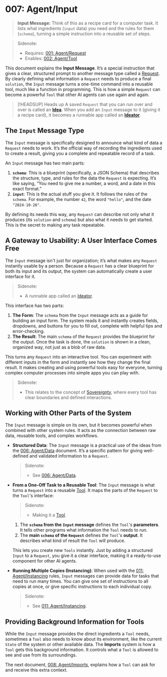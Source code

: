 # 007: Agent/Input

> **Input Message:** Think of this as a recipe card for a computer task. It lists what ingredients (`input` data) you need and the rules for them (`schema`), turning a simple instruction into a reusable set of steps.

> Sidenote:
>
> - Requires: [001: Agent/Request](./001_agent_request.md)
> - Enables: [002: Agent/Tool](./002_agent_tool.md)

This document explains the **Input Message**. It’s a special instruction that gives a clear, structured prompt to another message type called a [Request](./001_agent_request.md). By clearly defining what information a `Request` needs to produce a final `solution`, the `Input` message turns a one-time command into a reusable tool, much like a function in programming. This is how a simple `Request` can become a powerful `Tool` that other AI agents can use again and again.

> [!HEADSUP] Heads up
> A saved `Request` that you can run over and over is called an **[Idea](./101_concept_idea.md)**. When you add an `Input` message to it (giving it a recipe card), it becomes a runnable app called an **[Ideator](./103_concept_ideator.md)**.

## The `Input` Message Type

The `Input` message is specifically designed to announce what kind of data a `Request` needs to work. It’s the official way of recording the ingredients used to create a result, giving you a complete and repeatable record of a task.

An `Input` message has two main parts:

1.  **`schema`**: This is a blueprint (specifically, a JSON Schema) that describes the structure, type, and rules for the data the `Request` is expecting. It’s like saying, “You need to give me a number, a word, and a date in this exact format.”
2.  **`input`**: This is the actual stuff you give it. It follows the rules of the `schema`. For example, the number `42`, the word `"hello"`, and the date `"2024-10-26"`.

By defining its needs this way, any `Request` can describe not only what it produces (its `solution` and `schema`) but also what it needs to get started. This is the secret to making any task repeatable.

## A Gateway to Usability: A User Interface Comes Free

The `Input` message isn't just for organization; it’s what makes any `Request` instantly usable by a person. Because a `Request` has a clear blueprint for both its input and its output, the system can automatically create a user interface for it.

> Sidenote:
>
> - A runnable app called an [Ideator](./103_concept_ideator.md).

This interface has two parts:

1.  **The Form**: The `schema` from the `Input` message acts as a guide for building an input form. The system reads it and instantly creates fields, dropdowns, and buttons for you to fill out, complete with helpful tips and error-checking.
2.  **The Result**: The main `schema` of the `Request` provides the blueprint for the output. Once the task is done, the `solution` is shown in a clean, organized way, not just as a blob of raw data.

This turns any `Request` into an interactive tool. You can experiment with different inputs in the form and instantly see how they change the final result. It makes creating and using powerful tools easy for everyone, turning complex computer processes into simple apps you can play with.

> Sidenote:
>
> - This relates to the concept of [Sovereignty](./102_concept_sovereignty.md), where every tool has clear boundaries and defined interactions.

## Working with Other Parts of the System

The `Input` message is simple on its own, but it becomes powerful when combined with other system rules. It acts as the connection between raw data, reusable tools, and complex workflows.

- **Structured Data**: The `Input` message is a practical use of the ideas from the [006: Agent/Data](./006_agent_data.md) document. It’s a specific pattern for giving well-defined and validated information to a `Request`.

  > Sidenote:
  >
  > - See [006: Agent/Data](./006_agent_data.md).

- **From a One-Off Task to a Reusable Tool**: The `Input` message is what turns a `Request` into a reusable [Tool](./002_agent_tool.md). It maps the parts of the `Request` to the `Tool`'s interface:

  > Sidenote:
  >
  > - Making it a [Tool](./002_agent_tool.md).
  1. The **`schema` from the `Input` message** defines the `Tool`'s **parameters**. It tells other programs what information the `Tool` needs to run.
  2. The **main `schema` of the `Request`** defines the `Tool`'s **output**. It describes what kind of result the `Tool` will produce.

  This lets you create new `Tools` instantly. Just by adding a structured `Input` to a `Request`, you give it a clear interface, making it a ready-to-use component for other AI agents.

- **Running Multiple Copies (Instancing)**: When used with the [011: Agent/Instancing](./011_agent_instancing.md) rules, `Input` messages can provide data for tasks that need to run many times. You can give one set of instructions to all copies at once, or give specific instructions to each individual copy.
  > Sidenote:
  >
  > - See [011: Agent/Instancing](./011_agent_instancing.md).

## Providing Background Information for Tools

While the `Input` message provides the direct ingredients a `Tool` needs, sometimes a `Tool` also needs to know about its environment, like the current `State` of the system or other available data. The **Imports** system is how a `Tool` gets this background information. It controls what a `Tool` is allowed to see and use from its surroundings.

The next document, [008: Agent/Imports](./008_agent_imports.md), explains how a `Tool` can ask for and receive this extra context.

